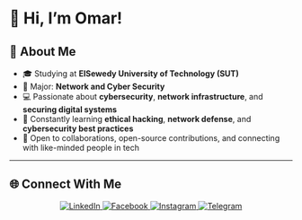 <!-- Omar-Abduh's GitHub Profile README -->

# 👋 Hi, I’m Omar!

## 💫 About Me
- 🎓 Studying at **ElSewedy University of Technology (SUT)**
- 🔐 Major: **Network and Cyber Security**
- 💻 Passionate about **cybersecurity**, **network infrastructure**, and **securing digital systems**
- 🌱 Constantly learning **ethical hacking**, **network defense**, and **cybersecurity best practices**
- 🚀 Open to collaborations, open-source contributions, and connecting with like-minded people in tech

---

## 🌐 Connect With Me
<div align="center">
  <a href="https://linkedin.com/in/omar-abduh" target="_blank">
    <img src="https://img.shields.io/badge/LinkedIn-%230077B5.svg?logo=linkedin&logoColor=white" alt="LinkedIn" />
  </a>
  <a href="https://facebook.com/MeshOmarAbduh" target="_blank">
    <img src="https://img.shields.io/badge/Facebook-%231877F2.svg?logo=facebook&logoColor=white" alt="Facebook" />
  </a>
  <a href="https://instagram.com/_not_king_bob_" target="_blank">
    <img src="https://img.shields.io/badge/Instagram-%23E4405F.svg?logo=instagram&logoColor=white" alt="Instagram" />
  </a>
  <a href="https://t.me/OmarMohamedAbdo" target="_blank">
    <img src="https://img.shields.io/badge/Telegram-%232CA5E0.svg?logo=telegram&logoColor=white" alt="Telegram" />
  </a>
</div>

